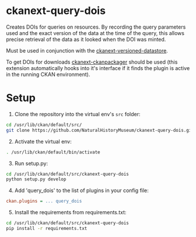 # ckanext-query-dois

Creates DOIs for queries on resources. By recording the query parameters used and the exact version
of the data at the time of the query, this allows precise retrieval of the data as it looked when
the DOI was minted.

Must be used in conjunction with the
[ckanext-versioned-datastore](https://github.com/NaturalHistoryMuseum/ckanext-versioned-datastore).

To get DOIs for downloads
[ckanext-ckanpackager](https://github.com/NaturalHistoryMuseum/ckanext-versioned-datastore) should
be used (this extension automatically hooks into it's interface if it finds the plugin is active in
the running CKAN environment).


# Setup

1. Clone the repository into the virtual env's `src` folder:

  ```bash
  cd /usr/lib/ckan/default/src/
  git clone https://github.com/NaturalHistoryMuseum/ckanext-query-dois.git
  ```

2. Activate the virtual env:

  ```bash
  . /usr/lib/ckan/default/bin/activate
  ```

3. Run setup.py:

  ```bash
  cd /usr/lib/ckan/default/src/ckanext-query-dois
  python setup.py develop
  ```

4. Add 'query_dois' to the list of plugins in your config file:

  ```ini
  ckan.plugins = ... query_dois
  ```

5. Install the requirements from requirements.txt:

  ```bash
  cd /usr/lib/ckan/default/src/ckanext-query-dois
  pip install -r requirements.txt
  ```
